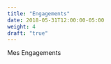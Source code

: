 ```yaml
---
title: "Engagements"
date: 2018-05-31T12:00:00-05:00
weight: 4
draft: "true"
---
```


Mes Engagements